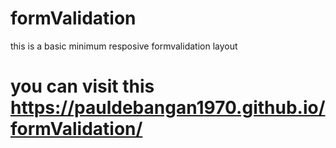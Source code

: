 # formValidation
this is a basic minimum resposive formvalidation layout
# you can visit this https://pauldebangan1970.github.io/formValidation/
